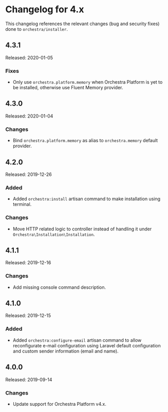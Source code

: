 # Changelog for 4.x

This changelog references the relevant changes (bug and security fixes) done to `orchestra/installer`.

## 4.3.1

Released: 2020-01-05

### Fixes

* Only use `orchestra.platform.memory` when Orchestra Platform is yet to be installed, otherwise use Fluent Memory provider.

## 4.3.0

Released: 2020-01-04

### Changes

* Bind `orchestra.platform.memory` as alias to `orchestra.memory` default provider.

## 4.2.0

Released: 2019-12-26

### Added

* Added `orchestra:install` artisan command to make installation using terminal.

### Changes

* Move HTTP related logic to controller instead of handling it under `Orchestra\Installation\Installation`.

## 4.1.1

Released: 2019-12-16

### Changes

* Add missing console command description.

## 4.1.0

Released: 2019-12-15

### Added

* Added `orchestra:configure-email` artisan command to allow reconfigurate e-mail configuration using Laravel default configuration and custom sender information (email and name).

## 4.0.0

Released: 2019-09-14

### Changes 

* Update support for Orchestra Platform v4.x.
